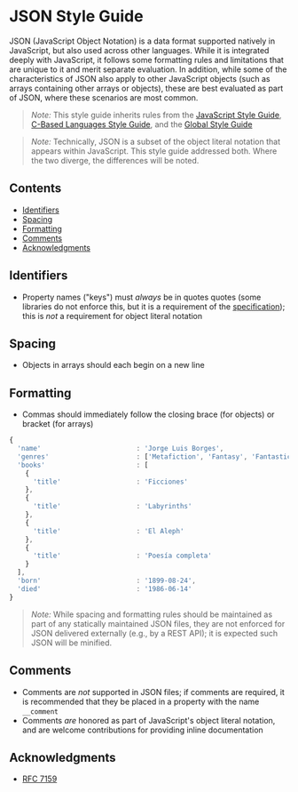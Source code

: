 # JSON Style Guide

JSON (JavaScript Object Notation) is a data format supported natively in JavaScript, but also used across other languages. While it is integrated deeply with JavaScript, it follows some formatting rules and limitations that are unique to it and merit separate evaluation. In addition, while some of the characteristics of JSON also apply to other JavaScript objects (such as arrays containing other arrays or objects), these are best evaluated as part of JSON, where these scenarios are most common.

> *Note:* This style guide inherits rules from the [JavaScript Style Guide](./README.md), [C-Based Languages Style Guide](../README.md), and the [Global Style Guide](../../README.md)

> *Note:* Technically, JSON is a subset of the object literal notation that appears within JavaScript. This style guide addressed both. Where the two diverge, the differences will be noted.

## Contents
- [Identifiers](#identifiers)
- [Spacing](#spacing)
- [Formatting](#formatting)
- [Comments](#comments)
- [Acknowledgments](#acknowledgments)

<!--
- [Language Features](#language-features)
-->

## Identifiers
- Property names ("keys") must *always* be in quotes quotes (some libraries do not enforce this, but it is a requirement of the [specification](http://tools.ietf.org/html/rfc7159)); this is *not* a requirement for object literal notation

## Spacing
- Objects in arrays should each begin on a new line

## Formatting
- Commas should immediately follow the closing brace (for objects) or bracket (for arrays)

```js
{
  'name'                        : 'Jorge Luis Borges',
  'genres'                      : ['Metafiction', 'Fantasy', 'Fantastical Realism']
  'books'                       : [
    {
      'title'                   : 'Ficciones'
    },
    {
      'title'                   : 'Labyrinths'
    },
    {
      'title'                   : 'El Aleph'
    },
    {
      'title'                   : 'Poesía completa'
    }
  ],
  'born'                        : '1899-08-24',
  'died'                        : '1986-06-14'
}

```

> *Note:* While spacing and formatting rules should be maintained as part of any statically maintained JSON files, they are not enforced for JSON delivered externally (e.g., by a REST API); it is expected such JSON will be minified.

## Comments
- Comments are *not* supported in JSON files; if comments are required, it is recommended that they be placed in a property with the name `__comment`
- Comments *are* honored as part of JavaScript's object literal notation, and are welcome contributions for providing inline documentation

<!--
## Language Features
-->

## Acknowledgments
- [RFC 7159](http://tools.ietf.org/html/rfc7159)